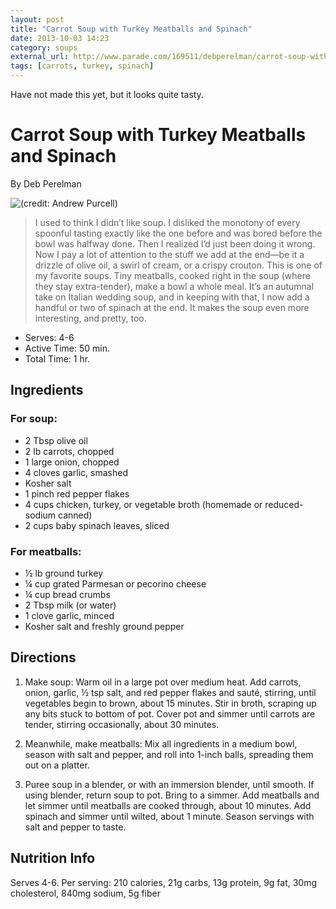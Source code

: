 ```yaml
---
layout: post
title: "Carrot Soup with Turkey Meatballs and Spinach"
date: 2013-10-03 14:23
category: soups
external_url: http://www.parade.com/169511/debperelman/carrot-soup-with-turkey-meatballs-and-spinach/
tags: [carrots, turkey, spinach]
---
```


<div class="excerpt">
Have not made this yet, but it looks quite tasty.
</div>

Carrot Soup with Turkey Meatballs and Spinach
=============================================

By Deb Perelman

![(credit: Andrew Purcell)](/images/carrot-soup-turkey-meatballs-spinach-ftr.jpg "(credit: Andrew Purcell)")

> I used to think I didn’t like soup. I disliked the monotony of every
spoonful tasting exactly like the one before and was bored before the
bowl was halfway done. Then I realized I’d just been doing it wrong. Now
I pay a lot of attention to the stuff we add at the end—be it a drizzle
of olive oil, a swirl of cream, or a crispy crouton. This is one of my
favorite soups. Tiny meat­balls, cooked right in the soup (where they
stay extra-tender), make a bowl a whole meal. It’s an autumnal take on
Italian wedding soup, and in keeping with that, I now add a handful or
two of spinach at the end. It makes the soup even more interesting, and
pretty, too.

- Serves: 4-6
- Active Time: 50 min.
- Total Time: 1 hr.

## Ingredients

### For soup:

-   2 Tbsp olive oil
-   2 lb carrots, chopped
-   1 large onion, chopped
-   4 cloves garlic, smashed
-   Kosher salt
-   1 pinch red pepper flakes
-   4 cups chicken, turkey, or vegetable broth (homemade or
    reduced-sodium canned)
-   2 cups baby spinach leaves, sliced

### For meatballs:

-   ½ lb ground turkey
-   ¼ cup grated ­Parmesan or pecorino cheese
-   ¼ cup bread crumbs
-   2 Tbsp milk (or water)
-   1 clove garlic, minced
-   Kosher salt and freshly ground pepper

## Directions

1.  Make soup: Warm oil in a large pot over medium heat. Add carrots,
    onion, garlic, ½ tsp salt, and red pepper flakes and sauté,
    stirring, until vegetables begin to brown, about 15 minutes. Stir in
    broth, scraping up any bits stuck to bottom of pot. Cover pot and
    simmer until carrots are tender, stirring occasionally, about 30
    minutes.

2.  Meanwhile, make meatballs: Mix all ingredients in a medium bowl,
    season with salt and pepper, and roll into 1-inch balls, spreading
    them out on a platter. 

3.  Puree soup in a blender, or with an
    immersion blender, until smooth. If using blender, return soup to
    pot. Bring to a simmer. Add meatballs and let simmer until meatballs
    are cooked through, about 10 minutes. Add spinach and simmer until
    wilted, about 1 minute. Season servings with salt and pepper to
    taste.

## Nutrition Info

Serves 4-6. Per serving: 210 calories, 21g carbs, 13g protein, 9g fat,
30mg cholesterol, 840mg sodium, 5g fiber

